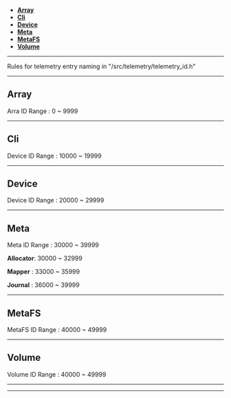 - [**Array**](#array)
- [**Cli**](#cli)
- [**Device**](#device)
- [**Meta**](#meta)
- [**MetaFS**](#metafs)
- [**Volume**](#volume)

---
Rules for telemetry entry naming in "/src/telemetry/telemetry_id.h"

---

## **Array**
Arra ID Range : 0 ~ 9999

---

## **Cli**
Device ID Range : 10000 ~ 19999

---

## **Device**
Device ID Range : 20000 ~ 29999

---

## **Meta**
Meta ID Range : 30000 ~ 39999

**Allocator**: 30000 ~ 32999

**Mapper**   : 33000 ~ 35999

**Journal**  : 36000 ~ 39999

---

## **MetaFS**
MetaFS ID Range : 40000 ~ 49999

---

## **Volume**
Volume ID Range : 40000 ~ 49999

---
---